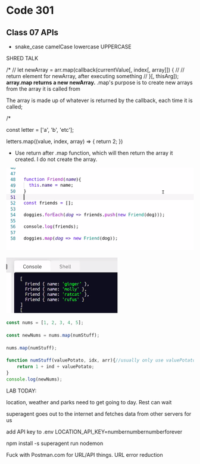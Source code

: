 # Code 301
## Class 07 APIs


- snake_case camelCase lowercase UPPERCASE


SHRED TALK

/*
// let newArray = arr.map(callback(currentValue[, index[, array]]) {
//   // return element for newArray, after executing something
// }[, thisArg]);
**array.map returns a new newArray.**
.map's purpose is to create new arrays from the array it is called from

The array is made up of whatever is returned by the callback, each time it is called;

/*

const letter = ['a', 'b', 'etc'];

letters.map((value, index, array) => {
  return 2;
})


- Use return after .map function, which will then return the array it created. I do not create the array.

![](2021-02-23-10-52-39.png)

![](2021-02-23-10-53-06.png)

``` javascript
const nums = [1, 2, 3, 4, 5];

const newNums = nums.map(numStuff);

nums.map(numStuff);

function numStuff(valuePotato, idx, arr){//usually only use valuePotato and drop idx and arr
    return 1 + ind + valuePotato;
}
console.log(newNums);
```

LAB TODAY:

location, weather and parks need to get going to day. Rest can wait


superagent goes out to the internet and fetches data from other servers for us

add API key to .env
LOCATION_API_KEY=numbernumbernumberforever 



npm install -s superagent
run nodemon

Fuck with Postman.com for URL/API things. URL error reduction